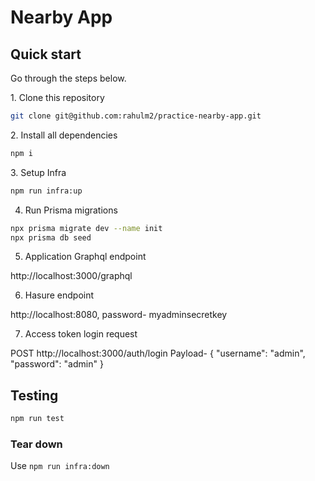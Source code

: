 # Nearby App

## Quick start

Go through the steps below.

1\. Clone this repository

```sh
git clone git@github.com:rahulm2/practice-nearby-app.git
```


2\. Install all dependencies

```sh
npm i
```

3\. Setup Infra

```sh
npm run infra:up
```

4. Run Prisma migrations

```sh
npx prisma migrate dev --name init
npx prisma db seed

```
5. Application Graphql endpoint

http://localhost:3000/graphql

6. Hasure endpoint

http://localhost:8080, password- myadminsecretkey

7. Access token login  request

POST http://localhost:3000/auth/login
Payload- {
"username": "admin",
"password": "admin"
}

## Testing

```sh
npm run test
``` 

### Tear down

Use `npm run infra:down`
